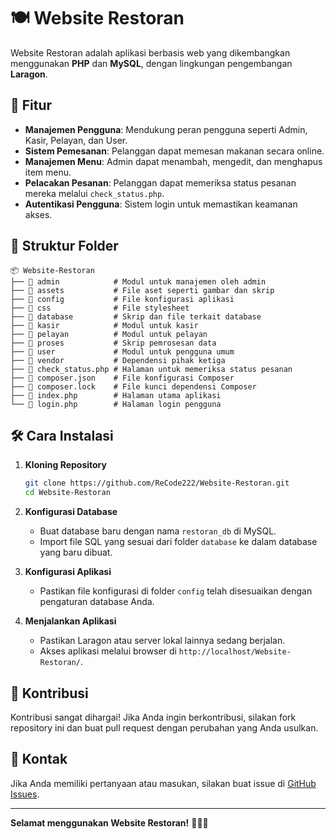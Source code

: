 # 🍽️ Website Restoran

Website Restoran adalah aplikasi berbasis web yang dikembangkan menggunakan **PHP** dan **MySQL**, dengan lingkungan pengembangan **Laragon**.

## 📌 Fitur

- **Manajemen Pengguna**: Mendukung peran pengguna seperti Admin, Kasir, Pelayan, dan User.
- **Sistem Pemesanan**: Pelanggan dapat memesan makanan secara online.
- **Manajemen Menu**: Admin dapat menambah, mengedit, dan menghapus item menu.
- **Pelacakan Pesanan**: Pelanggan dapat memeriksa status pesanan mereka melalui `check_status.php`.
- **Autentikasi Pengguna**: Sistem login untuk memastikan keamanan akses.

## 📂 Struktur Folder

```
📦 Website-Restoran
├── 📁 admin            # Modul untuk manajemen oleh admin
├── 📁 assets           # File aset seperti gambar dan skrip
├── 📁 config           # File konfigurasi aplikasi
├── 📁 css              # File stylesheet
├── 📁 database         # Skrip dan file terkait database
├── 📁 kasir            # Modul untuk kasir
├── 📁 pelayan          # Modul untuk pelayan
├── 📁 proses           # Skrip pemrosesan data
├── 📁 user             # Modul untuk pengguna umum
├── 📁 vendor           # Dependensi pihak ketiga
├── 📄 check_status.php # Halaman untuk memeriksa status pesanan
├── 📄 composer.json    # File konfigurasi Composer
├── 📄 composer.lock    # File kunci dependensi Composer
├── 📄 index.php        # Halaman utama aplikasi
└── 📄 login.php        # Halaman login pengguna
```

## 🛠️ Cara Instalasi

1. **Kloning Repository**

   ```sh
   git clone https://github.com/ReCode222/Website-Restoran.git
   cd Website-Restoran
   ```

2. **Konfigurasi Database**

   - Buat database baru dengan nama `restoran_db` di MySQL.
   - Import file SQL yang sesuai dari folder `database` ke dalam database yang baru dibuat.

3. **Konfigurasi Aplikasi**

   - Pastikan file konfigurasi di folder `config` telah disesuaikan dengan pengaturan database Anda.

4. **Menjalankan Aplikasi**

   - Pastikan Laragon atau server lokal lainnya sedang berjalan.
   - Akses aplikasi melalui browser di `http://localhost/Website-Restoran/`.

## 🤝 Kontribusi

Kontribusi sangat dihargai! Jika Anda ingin berkontribusi, silakan fork repository ini dan buat pull request dengan perubahan yang Anda usulkan.

## 📧 Kontak

Jika Anda memiliki pertanyaan atau masukan, silakan buat issue di [GitHub Issues](https://github.com/ReCode222/Website-Restoran/issues).

---

**Selamat menggunakan Website Restoran!** 🍕🍔🍣
